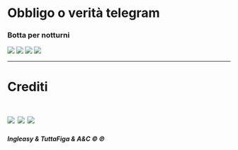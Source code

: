 <h1>Obbligo o verità telegram</h1>
<h3>Botta per notturni</h3>


<img src="https://img.shields.io/badge/Python-blue?style=for-the-badge&logo=python&logoColor=black" /> <img src="https://img.shields.io/badge/Assedown-yellow?style=for-the-badge&logo=assedown&logoColor=black" /> <img src="https://img.shields.io/badge/Pycharm-6DB33F?style=for-the-badge&logo=spring&logoColor=black" /> <img src="https://img.shields.io/badge/SQLite-3385FF?style=for-the-badge&logo=sqlite&logoColor=black" />

<hr>
<h1>Crediti<h1>
<img src="https://img.shields.io/badge/php-purple?style=for-the-badge&logo=php&logoColor=black"/> <img src="https://img.shields.io/badge/MATTEO-green?style=for-the-badge&logo=MATTEO&logoColor=black"/> <img src="https://img.shields.io/badge/BOTDEVONPHP-43853D?style=for-the-badge&logo=js&logoColor=white" />




  <h5>Ingleasy & TuttaFiga & A&C © ℗
